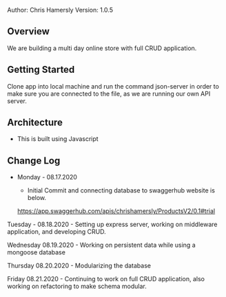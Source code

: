 Author: Chris Hamersly  Version: 1.0.5

## Overview
We are building a multi day online store with full CRUD application. 



## Getting Started
Clone app into local machine and run the command json-server in order to make sure you are connected to the file, as we are running our own API server.  


## Architecture
 - This is built using Javascript 

## Change Log
 - Monday - 08.17.2020 
     - Initial Commit and connecting database to swaggerhub website is below.

     https://app.swaggerhub.com/apis/chrishamersly/ProductsV2/0.1#trial

  Tuesday - 08.18.2020
    - Setting up express server, working on middleware application, and developing CRUD. 
  

  Wednesday 08.19.2020
    - Working on persistent data while using a mongoose database

  Thursday 08.20.2020
    - Modularizing the database 

  Friday 08.21.2020
    - Continuing to work on full CRUD application, also working on refactoring to make schema modular. 







